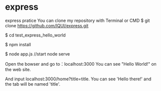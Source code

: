 # express
express pratice
You can clone my repository with Terminal or CMD
$ git clone https://github.com/lQUI/express.git

$ cd test_express_hello_world

$ npm install

$ node app.js //start node serve

Open the bowser and go to：localhost:3000
You can see "Hello World!" on the web site.

And input localhost:3000/home?title=title.
You can see 'Hello there!' and the tab will be named 'title'.  
